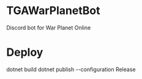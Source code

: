# TGAWarPlanetBot
Discord bot for War Planet Online

# Deploy
dotnet build
dotnet publish --configuration Release
